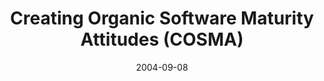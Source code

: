 ---
abstract: ''
authors:
- Thomas Grechenig
- Wolfgang Zuser
date: '2004-09-08'
featured: false
links:
- name: Publik
  url: https://publik.tuwien.ac.at/showentry.php?ID=138881&lang=2
publication: 'Talk: International Conference on Quality Software (QSIC), Braunschweig,
  Germany; 09-08-2004 - 09-09-2004; in: "Proceedings of the Fourth International Conference
  on Qualtiy Software", IEEE Comp.Soc.Press, (2004), ISBN: 0-7695-2207-6; 134 - 143'
publication_types:
- '1'
publishDate: '2004-09-08'
title: Creating Organic Software Maturity Attitudes (COSMA)
url_pdf: ''
---